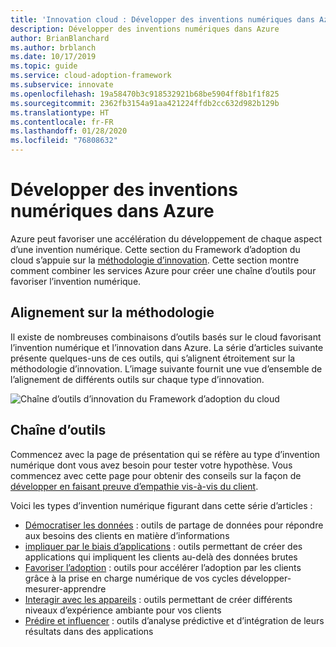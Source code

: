```yaml
---
title: 'Innovation cloud : Développer des inventions numériques dans Azure'
description: Développer des inventions numériques dans Azure
author: BrianBlanchard
ms.author: brblanch
ms.date: 10/17/2019
ms.topic: guide
ms.service: cloud-adoption-framework
ms.subservice: innovate
ms.openlocfilehash: 19a58470b3c918532921b68be5904ff8b1f1f825
ms.sourcegitcommit: 2362fb3154a91aa421224ffdb2cc632d982b129b
ms.translationtype: HT
ms.contentlocale: fr-FR
ms.lasthandoff: 01/28/2020
ms.locfileid: "76808632"
---
```

# <a name="develop-digital-inventions-in-azure"></a>Développer des inventions numériques dans Azure

Azure peut favoriser une accélération du développement de chaque aspect d’une invention numérique. Cette section du Framework d’adoption du cloud s’appuie sur la [méthodologie d’innovation](../considerations/index.md). Cette section montre comment combiner les services Azure pour créer une chaîne d’outils pour favoriser l’invention numérique.

## <a name="alignment-to-the-methodology"></a>Alignement sur la méthodologie

Il existe de nombreuses combinaisons d’outils basés sur le cloud favorisant l’invention numérique et l’innovation dans Azure. La série d’articles suivante présente quelques-uns de ces outils, qui s’alignent étroitement sur la méthodologie d’innovation. L’image suivante fournit une vue d’ensemble de l’alignement de différents outils sur chaque type d’innovation.

![Chaîne d’outils d’innovation du Framework d’adoption du cloud](../../_images/innovate/innovate-toolchain.png)

## <a name="toolchain"></a>Chaîne d’outils

Commencez avec la page de présentation qui se réfère au type d’invention numérique dont vous avez besoin pour tester votre hypothèse. Vous commencez avec cette page pour obtenir des conseils sur la façon de [développer en faisant preuve d’empathie vis-à-vis du client](../considerations/build.md).

Voici les types d’invention numérique figurant dans cette série d’articles :

- [Démocratiser les données](./data.md) : outils de partage de données pour répondre aux besoins des clients en matière d’informations
- [impliquer par le biais d’applications](./apps.md) : outils permettant de créer des applications qui impliquent les clients au-delà des données brutes
- [Favoriser l’adoption](./ci-cd.md) : outils pour accélérer l’adoption par les clients grâce à la prise en charge numérique de vos cycles développer-mesurer-apprendre
- [Interagir avec les appareils](./devices.md) : outils permettant de créer différents niveaux d’expérience ambiante pour vos clients
- [Prédire et influencer](./predict.md) : outils d’analyse prédictive et d’intégration de leurs résultats dans des applications
